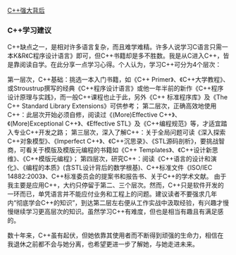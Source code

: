 [C++强大背后](http://miloyip.com/2010/behind-cplusplus/)


### C++学习建议

C++缺点之一，是相对许多语言复杂，而且难学难精。许多人说学习C语言只需一本K&R《C程序设计语言》即可，但C++书籍却是多不胜数。我是从C进入C++，皆是靠阅读自学。在此分享一点学习心得。个人认为，学习C++可分为4个层次：

第一层次，C++基础：挑选一本入门书籍，如《C++ Primer》、《C++大学教程》、或Stroustrup撰写的经典《C++程序设计语言》或他一年半前的新作《C++程序设计原理与实践》，而一般C++课程也止于此，另外《C++ 标准程序库》及《The C++ Standard Library Extensions》可供参考；
第二层次，正确高效地使用C++：此层次开始必须自修，阅读过《(More)Effective C++》、《(More)Exceptional C++》、《Effective STL》及《C++编程规范》等，才适宜踏入专业C++开发之路；
第三层次，深入了解C++：关于全局问题可读《深入探索C++对象模型》、《Imperfect C++》、《C++沉思录》、《STL源码剖析》，要挑战智商，可看关于模版及模版元编程的书籍如《C++ Templates》、《C++设计新思维》、《C++模版元编程》；
第四层次，研究C++：阅读《C++语言的设计和演化》、《编程的本质》(含STL设计背后的数学根基)、C++标准文件《ISO/IEC 14882:2003》、C++标准委员会的提案书和报告书、关于C++的学术文献。
由于我主要是应用C++，大约只停留于第二、三个层次。然而，C++只是软件开发的一环而已，单凭语言并不能应付业务和工程上的问题。建议读者不要强求几年内“彻底学会C++的知识”，到达第二层左右便从工作实战中汲取经验，有兴趣才慢慢继续学习更高层次的知识。虽然学习C++有难度，但也是相当有趣且有满足感的。

数十年来，C++虽有起伏，但她依靠其使用者而不断得到顽强的生命力，相信在我退休之前都不会与她分离，也希望更进一步了解她，与她走进未来。
